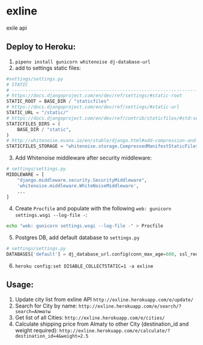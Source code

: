 # exline
exile api

## Deploy to Heroku:
1. `pipenv install gunicorn whitenoise dj-database-url`
2. add to settings static files:
```py
#settings/settings.py
# STATIC
# ------------------------------------------------------------------------------
# https://docs.djangoproject.com/en/dev/ref/settings/#static-root
STATIC_ROOT = BASE_DIR / "staticfiles"
# https://docs.djangoproject.com/en/dev/ref/settings/#static-url
STATIC_URL = "/static/"
# https://docs.djangoproject.com/en/dev/ref/contrib/staticfiles/#std:setting-STATICFILES_DIRS
STATICFILES_DIRS = (
    BASE_DIR / "static",
)
# http://whitenoise.evans.io/en/stable/django.html#add-compression-and-caching-support
STATICFILES_STORAGE = "whitenoise.storage.CompressedManifestStaticFilesStorage"
```
3. Add Whitenoise middleware after security middleware:
```py
# settings/settings.py
MIDDLEWARE = [
    "django.middleware.security.SecurityMiddleware",
    'whitenoise.middleware.WhiteNoiseMiddleware',
    ...
]
```
4. Create `Procfile` and populate with the following `web: gunicorn settings.wsgi --log-file -`:
```sh
echo "web: gunicorn settings.wsgi --log-file -" > Procfile
```
5. Postgres DB, add default database to `settings.py`
```py
# settings/settings.py
DATABASES['default'] = dj_database_url.config(conn_max_age=600, ssl_require=True)
```
6. `heroku config:set DISABLE_COLLECTSTATIC=1 -a exline`


## Usage:
1. Update city list from exline API
`http://exline.herokuapp.com/e/update/`
2. Search for City by name:
`http://exline.herokuapp.com/e/search/?search=Алматы`
3. Get list of all Cities:
`http://exline.herokuapp.com/e/cities/`
4. Calculate shipping price from Almaty to other City (destination_id and weight required):
`http://exline.herokuapp.com/e/calculate/?destination_id=4&weight=2.5`
